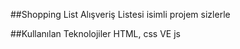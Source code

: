##Shopping List
Alışveriş Listesi isimli projem sizlerle

##Kullanılan Teknolojiler
HTML, css VE js  
